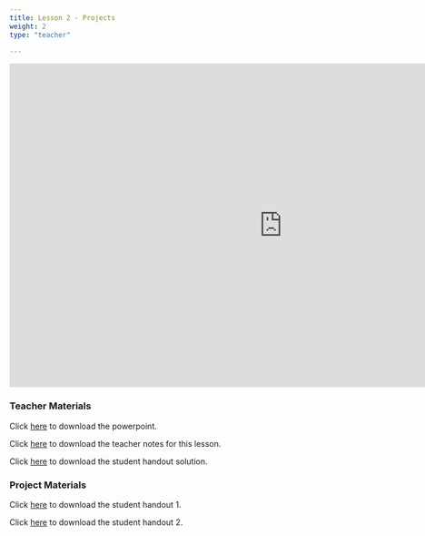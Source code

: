 ```yaml
---
title: Lesson 2 - Projects
weight: 2
type: "teacher" 

---
```


<iframe src="https://docs.google.com/presentation/d/e/2PACX-1vTuwxPrOh9-khR3-dvwc47S8lAWOl4RweTvTUA6JWGOINrx8SI7Txab8EqeppqTTKJ4Y7NP7r8MNXD0/embed?start=false&loop=false&delayms=3000" frameborder="0" width="960" height="569" allowfullscreen="true" mozallowfullscreen="true" webkitallowfullscreen="true"></iframe>

### Teacher Materials

Click <a href="https://docs.google.com/presentation/d/18s3wOzV9GrDVC8Q_pHbNJSxSKOv-0cPa4n3wuQm4yaQ/edit?usp=sharing" target="_blank">here</a> to download the powerpoint.

Click <a href="https://docs.google.com/document/d/1YCVEb32JqhtIkJwKvc6QHz1ujjiKSnxsgSTaj0l2j9U/edit?usp=sharing" target="_blank">here</a> to download the teacher notes for this lesson.

Click <a href="https://docs.google.com/document/d/11Y2gT_HBeCj9d8t9OT_S6UUoEhx9vheQbUEAa5BfJKw/edit?usp=sharing" target="_blank">here</a> to download the student handout solution.

### Project Materials

Click <a href="https://docs.google.com/document/d/1yMmbLyJQEus2dM1II94K-ELv6ehCJr-sNZy2nPDF0ug/edit?usp=sharing" target="_blank">here</a> to download the student handout 1.

Click <a href="https://docs.google.com/document/d/11Y2gT_HBeCj9d8t9OT_S6UUoEhx9vheQbUEAa5BfJKw/edit?usp=sharing" target="_blank">here</a> to download the student handout 2.


